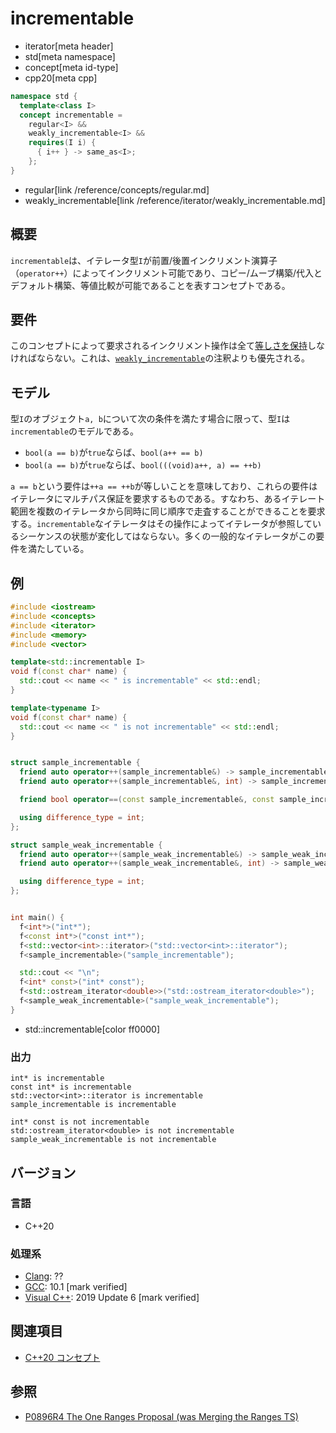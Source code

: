 # incrementable
* iterator[meta header]
* std[meta namespace]
* concept[meta id-type]
* cpp20[meta cpp]

```cpp
namespace std {
  template<class I>
  concept incrementable =
    regular<I> &&
    weakly_incrementable<I> &&
    requires(I i) {
      { i++ } -> same_as<I>;
    };
}
```
* regular[link /reference/concepts/regular.md]
* weakly_incrementable[link /reference/iterator/weakly_incrementable.md]

## 概要

`incrementable`は、イテレータ型`I`が前置/後置インクリメント演算子（`operator++`）によってインクリメント可能であり、コピー/ムーブ構築/代入とデフォルト構築、等値比較が可能であることを表すコンセプトである。

## 要件

このコンセプトによって要求されるインクリメント操作は全て[等しさを保持](/reference/concepts.md)しなければならない。これは、[`weakly_incrementable`](/reference/iterator/weakly_incrementable.md)の注釈よりも優先される。

## モデル

型`I`のオブジェクト`a, b`について次の条件を満たす場合に限って、型`I`は`incrementable`のモデルである。

- `bool(a == b)`が`true`ならば、`bool(a++ == b)`
- `bool(a == b)`が`true`ならば、`bool(((void)a++, a) == ++b)`

`a == b`という要件は`++a == ++b`が等しいことを意味しており、これらの要件はイテレータにマルチパス保証を要求するものである。すなわち、あるイテレート範囲を複数のイテレータから同時に同じ順序で走査することができることを要求する。`incrementable`なイテレータはその操作によってイテレータが参照しているシーケンスの状態が変化してはならない。多くの一般的なイテレータがこの要件を満たしている。

## 例
```cpp example
#include <iostream>
#include <concepts>
#include <iterator>
#include <memory>
#include <vector>

template<std::incrementable I>
void f(const char* name) {
  std::cout << name << " is incrementable" << std::endl;
}

template<typename I>
void f(const char* name) {
  std::cout << name << " is not incrementable" << std::endl;
}


struct sample_incrementable {
  friend auto operator++(sample_incrementable&) -> sample_incrementable&;
  friend auto operator++(sample_incrementable&, int) -> sample_incrementable; // prvalueを返す必要がある

  friend bool operator==(const sample_incrementable&, const sample_incrementable&) = default;

  using difference_type = int;
};

struct sample_weak_incrementable {
  friend auto operator++(sample_weak_incrementable&) -> sample_weak_incrementable&;
  friend auto operator++(sample_weak_incrementable&, int) -> sample_weak_incrementable&;  

  using difference_type = int;
};


int main() {
  f<int*>("int*");
  f<const int*>("const int*");
  f<std::vector<int>::iterator>("std::vector<int>::iterator");
  f<sample_incrementable>("sample_incrementable");

  std::cout << "\n";
  f<int* const>("int* const");
  f<std::ostream_iterator<double>>("std::ostream_iterator<double>");
  f<sample_weak_incrementable>("sample_weak_incrementable");
}
```
* std::incrementable[color ff0000]

### 出力
```
int* is incrementable
const int* is incrementable
std::vector<int>::iterator is incrementable
sample_incrementable is incrementable

int* const is not incrementable
std::ostream_iterator<double> is not incrementable
sample_weak_incrementable is not incrementable
```

## バージョン
### 言語
- C++20

### 処理系
- [Clang](/implementation.md#clang): ??
- [GCC](/implementation.md#gcc): 10.1 [mark verified]
- [Visual C++](/implementation.md#visual_cpp): 2019 Update 6 [mark verified]

## 関連項目

- [C++20 コンセプト](/lang/cpp20/concepts.md)

## 参照

- [P0896R4 The One Ranges Proposal (was Merging the Ranges TS)](http://www.open-std.org/jtc1/sc22/wg21/docs/papers/2018/p0896r4.pdf)


